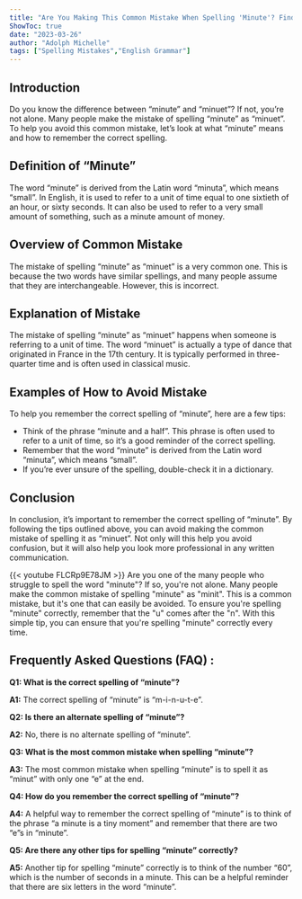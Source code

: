 ```yaml
---
title: "Are You Making This Common Mistake When Spelling 'Minute'? Find Out Now!"
ShowToc: true 
date: "2023-03-26"
author: "Adolph Michelle" 
tags: ["Spelling Mistakes","English Grammar"]
---
```

## Introduction
Do you know the difference between “minute” and “minuet”? If not, you’re not alone. Many people make the mistake of spelling “minute” as “minuet”. To help you avoid this common mistake, let’s look at what “minute” means and how to remember the correct spelling.

## Definition of “Minute”
The word “minute” is derived from the Latin word “minuta”, which means “small”. In English, it is used to refer to a unit of time equal to one sixtieth of an hour, or sixty seconds. It can also be used to refer to a very small amount of something, such as a minute amount of money.

## Overview of Common Mistake
The mistake of spelling “minute” as “minuet” is a very common one. This is because the two words have similar spellings, and many people assume that they are interchangeable. However, this is incorrect.

## Explanation of Mistake
The mistake of spelling “minute” as “minuet” happens when someone is referring to a unit of time. The word “minuet” is actually a type of dance that originated in France in the 17th century. It is typically performed in three-quarter time and is often used in classical music.

## Examples of How to Avoid Mistake
To help you remember the correct spelling of “minute”, here are a few tips:

* Think of the phrase “minute and a half”. This phrase is often used to refer to a unit of time, so it’s a good reminder of the correct spelling.
* Remember that the word “minute” is derived from the Latin word “minuta”, which means “small”.
* If you’re ever unsure of the spelling, double-check it in a dictionary.

## Conclusion 
In conclusion, it’s important to remember the correct spelling of “minute”. By following the tips outlined above, you can avoid making the common mistake of spelling it as “minuet”. Not only will this help you avoid confusion, but it will also help you look more professional in any written communication.

{{< youtube FLCRp9E78JM >}} 
Are you one of the many people who struggle to spell the word "minute"? If so, you're not alone. Many people make the common mistake of spelling "minute" as "minit". This is a common mistake, but it's one that can easily be avoided. To ensure you're spelling "minute" correctly, remember that the "u" comes after the "n". With this simple tip, you can ensure that you're spelling "minute" correctly every time.

## Frequently Asked Questions (FAQ) :
**Q1: What is the correct spelling of “minute”?**

**A1:** The correct spelling of “minute” is “m-i-n-u-t-e”.

**Q2: Is there an alternate spelling of “minute”?**

**A2:** No, there is no alternate spelling of “minute”.

**Q3: What is the most common mistake when spelling “minute”?**

**A3:** The most common mistake when spelling “minute” is to spell it as “minut” with only one “e” at the end.

**Q4: How do you remember the correct spelling of “minute”?**

**A4:** A helpful way to remember the correct spelling of “minute” is to think of the phrase “a minute is a tiny moment” and remember that there are two “e”s in “minute”.

**Q5: Are there any other tips for spelling “minute” correctly?**

**A5:** Another tip for spelling “minute” correctly is to think of the number “60”, which is the number of seconds in a minute. This can be a helpful reminder that there are six letters in the word “minute”.





